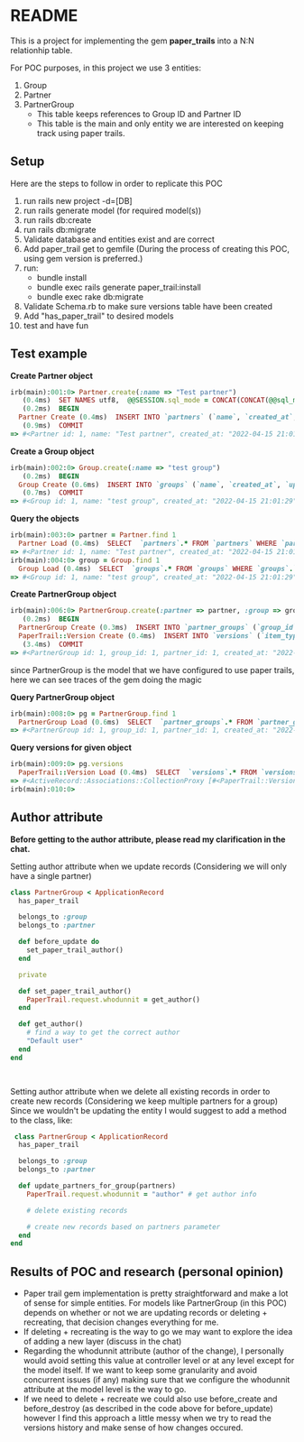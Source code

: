 # README
This is a  project for implementing the gem **paper_trails** into a N:N relationhip table.

For POC purposes, in this project we use 3 entities:
1. Group
2. Partner
3. PartnerGroup
    - This table keeps references to Group ID and Partner ID
    - This table is the main and only entity we are interested on keeping track using paper trails.


## Setup
Here are the steps to follow in order to replicate this POC 

1. run rails new project -d=[DB]
2. run rails generate model (for required model(s))
3. run rails db:create
4. run rails db:migrate
5. Validate database and entities exist and are correct
6. Add paper_trail get to gemfile (During the process of creating this POC, using gem version is preferred.)
7. run: 
    - bundle install
    - bundle exec rails generate paper_trail:install
    - bundle exec rake db:migrate
8. Validate Schema.rb to make sure versions table have been created
9. Add "has_paper_trail" to desired models
10. test and have fun


## Test example
**Create Partner object**

```ruby
irb(main):001:0> Partner.create(:name => "Test partner")
   (0.4ms)  SET NAMES utf8,  @@SESSION.sql_mode = CONCAT(CONCAT(@@sql_mode, ',STRICT_ALL_TABLES'), ',NO_AUTO_VALUE_ON_ZERO'),  @@SESSION.sql_auto_is_null = 0, @@SESSION.wait_timeout = 2147483
   (0.2ms)  BEGIN
  Partner Create (0.4ms)  INSERT INTO `partners` (`name`, `created_at`, `updated_at`) VALUES ('Test partner', '2022-04-15 21:01:10', '2022-04-15 21:01:10')
   (0.9ms)  COMMIT
=> #<Partner id: 1, name: "Test partner", created_at: "2022-04-15 21:01:10", updated_at: "2022-04-15 21:01:10">
```

**Create a Group object**

```ruby
irb(main):002:0> Group.create(:name => "test group")
   (0.2ms)  BEGIN
  Group Create (0.6ms)  INSERT INTO `groups` (`name`, `created_at`, `updated_at`) VALUES ('test group', '2022-04-15 21:01:29', '2022-04-15 21:01:29')
   (0.7ms)  COMMIT
=> #<Group id: 1, name: "test group", created_at: "2022-04-15 21:01:29", updated_at: "2022-04-15 21:01:29">
```

**Query the objects**

```ruby
irb(main):003:0> partner = Partner.find 1
  Partner Load (0.4ms)  SELECT  `partners`.* FROM `partners` WHERE `partners`.`id` = 1 LIMIT 1
=> #<Partner id: 1, name: "Test partner", created_at: "2022-04-15 21:01:10", updated_at: "2022-04-15 21:01:10">
irb(main):004:0> group = Group.find 1
  Group Load (0.4ms)  SELECT  `groups`.* FROM `groups` WHERE `groups`.`id` = 1 LIMIT 1
=> #<Group id: 1, name: "test group", created_at: "2022-04-15 21:01:29", updated_at: "2022-04-15 21:01:29">
```
**Create PartnerGroup object**

```ruby
irb(main):006:0> PartnerGroup.create(:partner => partner, :group => group)
   (0.2ms)  BEGIN
  PartnerGroup Create (0.3ms)  INSERT INTO `partner_groups` (`group_id`, `partner_id`, `created_at`, `updated_at`) VALUES (1, 1, '2022-04-15 21:02:24', '2022-04-15 21:02:24')
  PaperTrail::Version Create (0.4ms)  INSERT INTO `versions` (`item_type`, `item_id`, `event`, `created_at`) VALUES ('PartnerGroup', 1, 'create', '2022-04-15 21:02:24')
   (3.4ms)  COMMIT
=> #<PartnerGroup id: 1, group_id: 1, partner_id: 1, created_at: "2022-04-15 21:02:24", updated_at: "2022-04-15 21:02:24">
```
since PartnerGroup is the model that we have configured to use paper trails, here we can see traces of the gem doing the magic

**Query PartnerGroup object**

```ruby
irb(main):008:0> pg = PartnerGroup.find 1
  PartnerGroup Load (0.6ms)  SELECT  `partner_groups`.* FROM `partner_groups` WHERE `partner_groups`.`id` = 1 LIMIT 1
=> #<PartnerGroup id: 1, group_id: 1, partner_id: 1, created_at: "2022-04-15 21:02:24", updated_at: "2022-04-15 21:02:24">
```

**Query versions for given object**

```ruby
irb(main):009:0> pg.versions
  PaperTrail::Version Load (0.4ms)  SELECT  `versions`.* FROM `versions` WHERE `versions`.`item_id` = 1 AND `versions`.`item_type` = 'PartnerGroup' ORDER BY `versions`.`created_at` ASC, `versions`.`id` ASC LIMIT 11
=> #<ActiveRecord::Associations::CollectionProxy [#<PaperTrail::Version id: 1, item_type: "PartnerGroup", item_id: 1, event: "create", whodunnit: nil, object: nil, created_at: "2022-04-15 21:02:24">]>
irb(main):010:0> 
```


##  Author attribute
**Before getting to the author attribute, please read my clarification in the chat.**

Setting author attribute when we update records (Considering we will only have a single partner)

```ruby
class PartnerGroup < ApplicationRecord
  has_paper_trail

  belongs_to :group
  belongs_to :partner

  def before_update do
    set_paper_trail_author()
  end

  private 

  def set_paper_trail_author()
    PaperTrail.request.whodunnit = get_author()
  end

  def get_author()
    # find a way to get the correct author
    "Default user"
  end  
end

 
```

Setting author attribute when we delete all existing records in order to create new records (Considering we keep multiple partners for a group)
Since we wouldn't be updating the entity I would suggest to add a method to the class, like:
```ruby
 class PartnerGroup < ApplicationRecord
  has_paper_trail

  belongs_to :group
  belongs_to :partner

  def update_partners_for_group(partners)
    PaperTrail.request.whodunnit = "author" # get author info 

    # delete existing records

    # create new records based on partners parameter
  end
end
```

## Results of POC and research (personal opinion)
- Paper trail gem implementation is pretty straightforward and make a lot of sense for simple entities. For models like PartnerGroup (in this POC) depends on whether or not we are updating records or deleting + recreating, that decision changes everything for me.
- If deleting + recreating is the way to go we may want to explore the idea of adding a new layer (discuss in the chat)
- Regarding the whodunnit attribute (author of the change), I personally would avoid setting this value at controller level or at any level except for the model itself. If we want to keep some granularity and avoid concurrent issues (if any) making sure that we configure the whodunnit attribute at the model level is the way to go.
- If we need to delete + recreate we could also use before_create and before_destroy (as described in the code above for before_update) however I find this approach a little messy when we try to read the versions history and make sense of how changes occured.